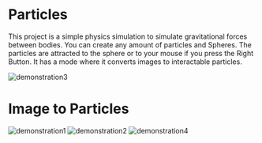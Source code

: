 # Particles

This project is a simple physics simulation to simulate gravitational forces between bodies. You can create any amount of particles and Spheres. The particles are attracted to the sphere or to your mouse if you press the Right Button.
It has a mode where it converts images to interactable particles.

![demonstration3](https://github.com/Pedro-Seixas/Particles-Simulation/assets/31096534/5bdb2765-4c57-44c6-98b6-ffd70c8b4192)

# Image to Particles
![demonstration1](https://github.com/Pedro-Seixas/Particles-Simulation/assets/31096534/3dd575a7-20cc-4068-8144-4c29b413ad98)
![demonstration2](https://github.com/Pedro-Seixas/Particles-Simulation/assets/31096534/be75427d-8f21-454e-9b54-59467ad2b994)
![demonstration4](https://github.com/Pedro-Seixas/Particles-Simulation/assets/31096534/3f3d75cf-291b-4f3b-9222-83411c7e7ca9)

